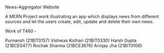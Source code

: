 News-Aggregator Website

A MERN Project work illustrating an app which displays news from different sources and let the users create, edit, update and delete their own news.

Work of T460 -

Purnansh (21BIT0157)
Vishwas Kothari (21BIT0330)
Harsh Gupta (21BCE0477)
Rochak Sharma (21BCE3676)
Arinjay Jha (21BIT0106)
